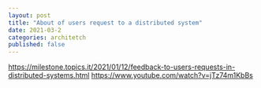```yaml
---
layout: post
title: "About of users request to a distributed system"
date: 2021-03-2
categories: architetch 
published: false
---
```


https://milestone.topics.it/2021/01/12/feedback-to-users-requests-in-distributed-systems.html
https://www.youtube.com/watch?v=jTz74m1KbBs
